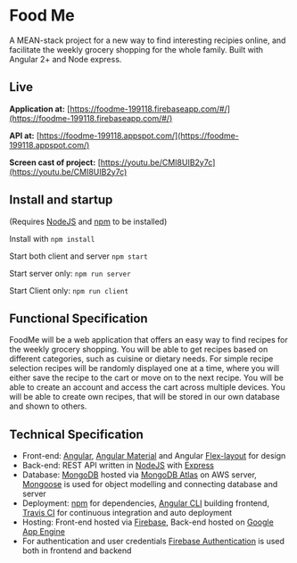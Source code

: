 # Food Me

A MEAN-stack project for a new way to find interesting recipies online,
and facilitate the weekly grocery shopping for the whole family.
Built with Angular 2+ and Node express.


## Live
**Application at:** [https://foodme-199118.firebaseapp.com/#/](https://foodme-199118.firebaseapp.com/#/)

**API at:** [https://foodme-199118.appspot.com/](https://foodme-199118.appspot.com/)

**Screen cast of project:** [https://youtu.be/CMI8UIB2y7c](https://youtu.be/CMI8UIB2y7c)


## Install and startup

(Requires [NodeJS](https://nodejs.org/en/) and [npm](https://www.npmjs.com/) to be installed)

Install with `npm install`

Start both client and server `npm start`

Start server only:  `npm run server`

Start Client only:  `npm run client`

## Functional Specification

FoodMe will be a web application that offers an easy way to find recipes for the weekly grocery shopping.
You will be able to get recipes based on different categories, such as cuisine or dietary needs.
For simple recipe selection recipes will be randomly displayed one at a time, where you will either save the recipe to the cart or move on to the next recipe.
You will be able to create an account and access the cart across multiple devices.
You will be able to create own recipes, that will be stored in our own database and shown to others.


## Technical Specification

* Front-end: [Angular](https://angular.io/), [Angular Material](https://material.angular.io/) and Angular [Flex-layout](https://github.com/angular/flex-layout) for design
* Back-end: REST API written in [NodeJS](https://nodejs.org/en/) with [Express](https://expressjs.com/)
* Database: [MongoDB](https://www.mongodb.com/) hosted via [MongoDB Atlas](https://www.mongodb.com/cloud/atlas) on AWS server, [Mongoose](http://mongoosejs.com/) is used for object modelling and connecting database and server
* Deployment: [npm](https://www.npmjs.com/) for dependencies, [Angular CLI](https://cli.angular.io/) building frontend, [Travis CI](https://travis-ci.org/) for continuous integration and auto deployment
* Hosting: Front-end hosted via [Firebase](https://firebase.google.com/docs/hosting/), Back-end hosted on [Google App Engine](https://cloud.google.com/appengine/)
* For authentication and user credentials [Firebase Authentication](https://firebase.google.com/docs/auth/) is used both in frontend and backend